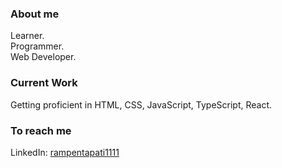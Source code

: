 ### About me
  Learner.<br>
  Programmer.<br>
  Web Developer.<br>
  
<!-- ## Tyring to learn...
  <img src="logos/mongoDB-logo.png" alt="mongoDB" title="mongoDB" width="8%">&emsp;&emsp;
  <img src="logos/ExpressJS-logo.jpeg" alt="ExpressJS" title="ExpressJS" width="8%">&emsp;&emsp;
  <img src="logos/React-logo.png" alt="React" title="React" width="4%">&emsp;&emsp;
  <img src="logos/nodeJS-logo.png" alt="nodeJS" title="nodeJS" width="4%">&emsp;&emsp;
  <img src="logos/linux-logo.png" alt="Linux" title="Linux" width="5%">&emsp;&emsp;
  <img src="logos/git-logo.png" alt="GIT" title="GIT" width="5%">&emsp;&emsp;
  <img src="logos/github-logo.png" alt="GitHub" title="GitHub" width="5%">&emsp;&emsp;
  <img src="logos/dbms-logo.png" alt="DBMS" title="DBMS" width="5%">&emsp;&emsp;
  <img src="logos/os-logo.png" alt="OS" title="Operating System" width="5%">&emsp;&emsp;
  <img src="logos/computer-network-logo.png" alt="CN" title="Computer Networks" width="6%">&emsp;&emsp;
<br> -->
### Current Work
  Getting proficient in HTML, CSS, JavaScript, TypeScript, React.
  <br>
### To reach me<br>
  LinkedIn: <a href="https://www.linkedin.com/in/rampentapati1111/">rampentapati1111</a>
  
  
 
